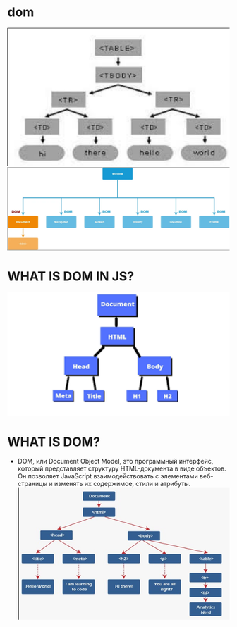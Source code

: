 # dom
![Alt text](image.png)
![Alt text](image-1.png)
# WHAT IS DOM  IN JS?
![Alt text](image-2.png)
# WHAT IS DOM?
- DOM, или Document Object Model, это программный интерфейс, который представляет структуру HTML-документа в виде объектов. Он позволяет     JavaScript взаимодействовать с элементами веб-страницы и изменять их содержимое, стили и атрибуты.
![Alt text](image-3.png)

